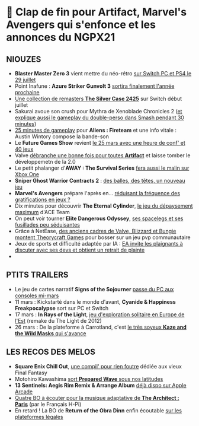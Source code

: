 # 🍓 Clap de fin pour Artifact, Marvel's Avengers qui s'enfonce et les annonces du NGPX21

## NIOUZES

- **Blaster Master Zero 3** vient mettre du néo-rétro [sur Switch PC et PS4 le 29 juillet](https://www.youtube.com/watch?v=bog3dFx4WdQ)
- Point Inafune : **Azure Striker Gunvolt 3** [sortira finalement l'année prochaine](https://www.youtube.com/watch?v=0fbPzInxlak)
- [Une collection de remasters **The Silver Case 2425**](https://www.gamekult.com/actualite/nis-et-grasshopper-manufacture-annoncent-the-silver-case-2425-sur-switch-3050836753.html?utm_term=Autofeed&utm_medium=Social&utm_source=Twitter#Echobox=1614878934) sur Switch début juillet
- Sakurai avoue son crush pour Mythra de Xenoblade Chronicles 2 ([et explique aussi le gameplay du double-perso dans Smash pendant 30 minutes](https://www.youtube.com/watch?v=yg0x02qTeiU))
- [25 minutes de gameplay](https://www.youtube.com/watch?v=RZco0Da52K0) pour **Aliens : Fireteam** et une info vitale : Austin Wintory compose la bande-son
- Le **Future Games Show** revient [le 25 mars avec une heure de conf' et 40 jeux](https://www.gamesradar.com/future-games-show-spring-showcase-2021/)
- Valve [débranche une bonne fois pour toutes **Artifact**](https://www.theverge.com/2021/3/4/22314103/valve-ending-development-artifact-tcg-dota-2) et laisse tomber le développemetn de la 2.0 
- Le petit phalanger d'**AWAY : The Survival Series** [fera aussi le malin sur Xbox One](https://www.gamekult.com/actualite/le-marsupial-d-away-the-survival-series-glisse-vers-xbox-one-3050836721.html)
- **Sniper Ghost Warrior Contracts 2** : [des balles, des têtes, un nouveau jeu](https://www.youtube.com/watch?v=17fqzmlwqyw)
- **Marvel's Avengers** prépare l'après en... [réduisant la fréquence des gratifications en jeux ?](https://www.gamekult.com/actualite/marvel-s-avengers-va-revoir-sa-courbe-de-progression-avant-la-sortie-sur-ps5-et-xbox-series-3050836735.html)
- Dix minutes pour découvrir **The Eternal Cylinder**, [le jeu du dépaysement maximum](https://www.youtube.com/watch?v=eCT8H0dDEw) d'ACE Team
- On peut voir tourner **Elite Dangerous Odyssey**, [ses spacelegs et ses fusillades peu séduisantes](https://www.youtube.com/watch?v=wqZWTMENCG8)
- Grâce à NetEase, [des anciens cadres de Valve, Blizzard et Bungie montent Theorycraft Games](https://venturebeat.com/2021/03/04/riot-veterans-raise-37-5-million-for-theorycraft-games-startup/) pour bosser sur un jeu pvp communautaire
- Jeux de sports et difficulté adaptée par IA : [EA invite les plaignants à discuter avec ses devs et obtient un retrait de plainte](https://www.gamesindustry.biz/articles/2021-03-04-dynamic-difficulty-loot-box-lawsuit-against-ea-dropped)
- 
## PTITS TRAILERS

- Le jeu de cartes narratif **Signs of the Sojourner** [passe du PC aux consoles mi-mars](https://www.youtube.com/watch?v=4JzDIVHfLDE)
- 11 mars : Kickstarté dans le monde d'avant, **Cyanide & Happiness Freakpocalypse** sort sur PC et Switch
- 17 mars : **In Rays of the Light**, [jeu d'exploration solitaire en Europe de l'Est](https://www.youtube.com/watch?v=mtQDokxwAvU) (remake du The Light de 2012)
- 26 mars : De la plateforme à Carrotland, c'est [le très soyeux **Kaze and the Wild Masks** qui s'avance](https://www.youtube.com/watch?v=JvhYzOP605U)


## LES RECOS DES MELOS

- **Square Enix Chill Out**, [une compil' pour rien foutre](https://open.spotify.com/album/6kHs3hlleHNoFyFwTTgzfe?si=VCqA-2D7ToaC2uKq1fZVwg) dédiée aux vieux Final Fantasy
- Motohiro Kawashima [sort **Prepared Wave** sous nos latitudes](https://motohirokawashima.bandcamp.com/album/prepared-wave)
- **13 Sentinels: Aegis Rim Remix & Arrange Album** [déjà dispo sur Apple Arcade](https://music.apple.com/us/album/%E5%8D%81%E4%B8%89%E6%A9%9F%E5%85%B5%E9%98%B2%E8%A1%9B%E5%9C%8F-remix-arrange-album-the-branched/1553002229?uo=2&partnerId=11&at=10ln7k)
- [Quatre BO à écouter pour la musique adaptative de **The Architect : Paris**](https://hpisound.bandcamp.com/album/the-architect-paris-profit) (par le Français H-Pi)
- En retard ! La BO de **Return of the Obra Dinn** enfin écoutable [sur les plateformes légales](https://open.spotify.com/album/14osn269HYRr7M2lS2oS9a?si=vzgxbkSvQ-6z1_gq2LxCvA) 
